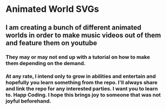 # Animated World SVGs

## I am creating a bunch of different animated worlds in order to make music videos out of them and feature them on youtube 

### They may or may not end up with a tutorial on how to make them depending on the demand. 

### At any rate, I intend only to grow in abilities and entertain and hopefully you learn something from the repo. I'll always share and link the repo for any interested parties. I want you to learn to. Happ Coding. I hope this brings joy to someone that was not joyful beforehand. 
